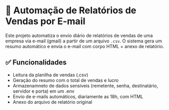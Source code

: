 # 🤖 Automação de Relatórios de Vendas por E-mail
Este projeto automatiza o envio diário de relatórios de vendas de uma empresa via e-mail (gmail) a partir de um arquivo `.csv`.  O sistema gera um resumo automático e envia o e-mail com corpo HTML + anexo de relatório.

## ✅ Funcionalidades
- Leitura da planilha de vendas (.csv)
- Geração do resumo com o total de vendas e lucro
- Armazenamneto de dados sensíveis (remetente, senha, destinatário, servidor e porta) em um .env
- Envio de e-mails automáticos, diariamente as 18h, com HTML
- Anexo do arquivo de relatório original
